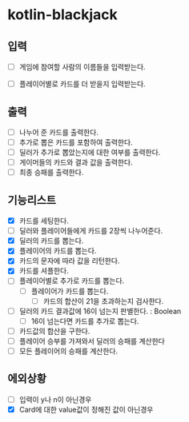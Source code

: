 # kotlin-blackjack

## 입력
- [ ] 게임에 참여할 사람의 이름들을 입력받는다.
- [ ] 플레이어별로 카드를 더 받을지 입력받는다.


## 출력
- [ ] 나누어 준 카드를 출력한다.
- [ ] 추가로 뽑은 카드를 포함하여 출력한다.
- [ ] 딜러가 추가로 뽑았는지에 대한 여부를 출력한다.
- [ ] 게이머들의 카드와 결과 값을 출력한다.
- [ ] 최종 승패를 출력한다.

## 기능리스트
- [x] 카드를 세팅한다.
- [ ] 딜러와 플레이어들에게 카드를 2장씩 나누어준다.
- [x] 딜러의 카드를 뽑는다.
- [x] 플레이어의 카드를 뽑는다.
- [x] 카드의 문자에 따라 값을 리턴한다.
- [x] 카드를 셔플한다.
- [ ] 플레이어별로 추가로 카드를 뽑는다.
  - [ ] 플레이어가 카드를 뽑는다.
    - [ ] 카드의 합산이 21을 초과하는지 검사한다.
- [ ] 딜러의 카드 결과값에 16이 넘는지 판별한다. : Boolean
  - [ ] 16이 넘는다면 카드를 추가로 뽑는다.
- [ ] 카드값의 합산을 구한다.
- [ ] 플레이어 승부를 가져와서 딜러의 승패를 계산한다
- [ ] 모든 플레이어의 승패를 계산한다. 

## 에외상황
- [ ] 입력이 y나 n이 아닌경우
- [x] Card에 대한 value값이 정해진 값이 아닌경우
